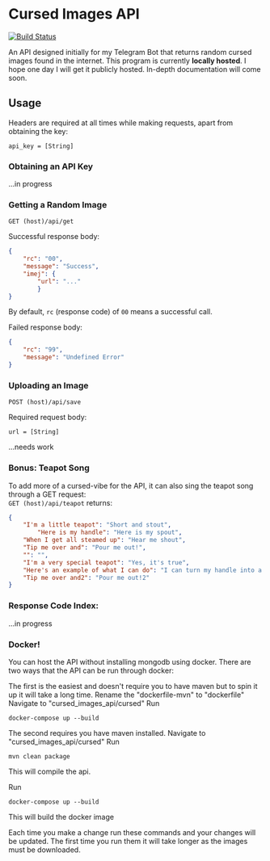 

# Cursed Images API

[![Build Status](https://travis-ci.com/rakhadjo/cursed_images_api.svg?branch=master)](https://travis-ci.com/rakhadjo/cursed_images_api)

An API designed initially for my Telegram Bot that returns random cursed images found in the internet. This program is currently **locally hosted**. I hope one day I will get it publicly hosted. In-depth documentation will come soon.

## Usage
Headers are required at all times while making requests, apart from obtaining the key:
```
api_key = [String]
```
### Obtaining an API Key
...in progress
### Getting a Random Image
```
GET (host)/api/get
```
Successful response body:
```json
{
	"rc": "00",
	"message": "Success",
	"imej": {
		"url": "..."
		}
}
```
By default, `rc` (response code) of `00` means a successful call.

Failed response body:
```json
{
	"rc": "99",
	"message": "Undefined Error"
}
```
### Uploading an Image
```
POST (host)/api/save
```
Required request body:
```
url = [String]
```
...needs work
### Bonus: Teapot Song
To add more of a cursed-vibe for the API, it can also sing the teapot song through a GET request: </br>
`GET (host)/api/teapot`
returns:
```json
{
	"I'm a little teapot": "Short and stout",
    	"Here is my handle": "Here is my spout",
	"When I get all steamed up": "Hear me shout",
	"Tip me over and": "Pour me out!",
	"": "",
	"I'm a very special teapot": "Yes, it's true",
	"Here's an example of what I can do": "I can turn my handle into a spout",
   	"Tip me over and2": "Pour me out!2"
}
```
### Response Code Index:
...in progress


### Docker!
You can host the API without installing mongodb using docker.
There are two ways that the API can be run through docker:

The first is the easiest and doesn't require you to have maven but to spin it up it will take a long time.
Rename the "dockerfile-mvn" to "dockerfile"
Navigate to "cursed_images_api/cursed"
Run
```
docker-compose up --build
```

The second requires you have maven installed.
Navigate to "cursed_images_api/cursed"
Run
```
mvn clean package
```
This will compile the api.

Run
```
docker-compose up --build
```
This will build the docker image

Each time you make a change run these commands and your changes will be updated.
The first time you run them it will take longer as the images must be downloaded.
